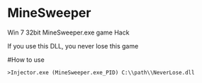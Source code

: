 # MineSweeper

Win 7 32bit MineSweeper.exe game Hack

If you use this DLL, you never lose this game


#How to use

```>Injector.exe (MineSweeper.exe_PID) C:\\path\\NeverLose.dll```
